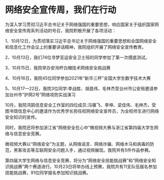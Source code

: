 # 网络安全宣传周，我们在行动

为深入学习贯彻习近平总书记关于网络强国的重要思想，响应国家关于组织国家网络安全宣传周系列活动的号召，我院积极开展了各项活动：

1、10月12日，为贯彻落实习近平总书记关于网络强国的重要思想和全国网络安全和信息化工作会议上的重要讲话精神，我院组织开展了网络安全宣传教育。

2、10月13日，我们74位寻梦亚运安全卫士班的同学参加了第一次摸底测试。

3、10月15日，我院举办安洵杯白帽技术网络安全挑战赛

4、10月16日，我院45位同学参加2021年“新华三杯”全国大学生数字技术大赛

5、10月17—22日，我院3位同学:李战胜、胡昌伟、毛林杰受台州市公安局邀请参加台州市“护网2号”网络攻防实战演习



10月，我院鸿鹄信息安全工作室的四位成员:冯骥飞、李坤、梁佳伟、毛林杰，受图书馆信息中心的邀请作为优秀学长担任校网络安全宣传员，为全校师生进行网络安全知识的宣传。



同时，我院还将参加浙江省“网络安全在心中”微视频大赛与浙江省第四届大学生网络与信息安全竞赛。

微视频大赛以“网络安全”为主题，从网络谣言、网络诈骗、网络木马和病毒的防范，黑客攻击等互联网安全问题入手，通过视频展现。我院共有5件作品参赛。

第四届大学生网络与信息安全竞赛，将分为“网络安全技能挑战赛”和“网络安全知识挑战赛”两个赛道进行。10月23日将举办线上预赛，我院共有11支队伍报名参加技能挑战赛，91位同学报名参加知识挑战赛。